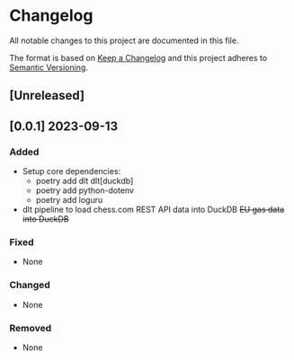 # Changelog
All notable changes to this project are documented in this file.

The format is based on [Keep a Changelog](http://keepachangelog.com/en/1.0.0/)
and this project adheres to [Semantic Versioning](http://semver.org/spec/v2.0.0.html).

<!-- insertion marker -->
## [Unreleased]

## [0.0.1] 2023-09-13

### Added
- Setup core dependencies:
    - poetry add dlt dlt[duckdb]
    - poetry add python-dotenv
    - poetry add loguru
- dlt pipeline to load chess.com REST API data into DuckDB ~~EU gas data into DuckDB~~

### Fixed
- None

### Changed
- None

### Removed
- None
